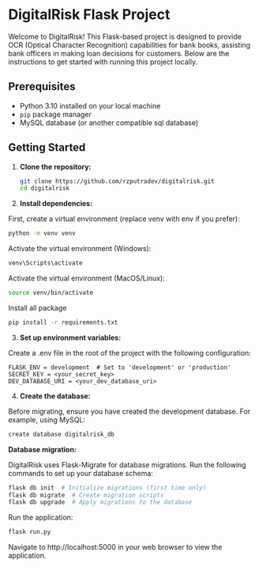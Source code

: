 # DigitalRisk Flask Project

Welcome to DigitalRisk! This Flask-based project is designed to provide OCR (Optical Character Recognition) capabilities for bank books, assisting bank officers in making loan decisions for customers. Below are the instructions to get started with running this project locally.

## Prerequisites

-  Python 3.10 installed on your local machine
-  `pip` package manager
-  MySQL database (or another compatible sql database)

## Getting Started

1. **Clone the repository:**

   ```bash
   git clone https://github.com/rzputradev/digitalrisk.git
   cd digitalrisk
   ```

2. **Install dependencies:**

First, create a virtual environment (replace venv with env if you prefer):

```bash
python -m venv venv
```

Activate the virtual environment (Windows):

```bash
venv\Scripts\activate
```

Activate the virtual environment (MacOS/Linux):

```bash
source venv/bin/activate
```

Install all package

```bash
pip install -r requirements.txt
```

3. **Set up environment variables:**

Create a .env file in the root of the project with the following configuration:

```plaintext
FLASK_ENV = development  # Set to 'development' or 'production'
SECRET_KEY = <your_secret_key>
DEV_DATABASE_URI = <your_dev_database_uri>
```

4. **Create the database:**

Before migrating, ensure you have created the development database. For example, using MySQL:

```bash
create database digitalrisk_db
```

**Database migration:**

DigitalRisk uses Flask-Migrate for database migrations. Run the following commands to set up your database schema:

```bash
flask db init  # Initialize migrations (first time only)
flask db migrate  # Create migration scripts
flask db upgrade  # Apply migrations to the database
```

Run the application:

```bash
flask run.py
```

Navigate to http://localhost:5000 in your web browser to view the application.
